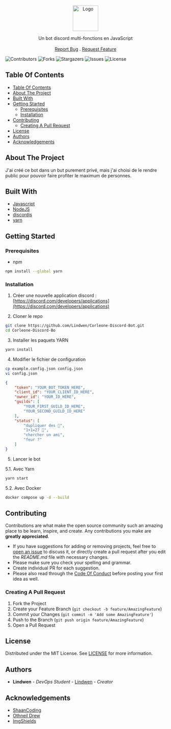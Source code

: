 <br/>
<p align="center">
  <a href="https://github.com/Lindwen/Corleone-Discord-Bot">
    <img src="https://www.vectorlogo.zone/logos/js_discord/js_discord-icon.svg" alt="Logo" width="80" height="80">
  </a>

  <p align="center">
    Un bot discord multi-fonctions en JavaScript
    <br/>
    <br/>
    <a href="https://github.com/Lindwen/Corleone-Discord-Bot/issues">Report Bug</a>
    .
    <a href="https://github.com/Lindwen/Corleone-Discord-Bot/issues">Request Feature</a>
  </p>
</p>

![Contributors](https://img.shields.io/github/contributors/Lindwen/Corleone-Discord-Bot?color=dark-green) ![Forks](https://img.shields.io/github/forks/Lindwen/Corleone-Discord-Bot?style=social) ![Stargazers](https://img.shields.io/github/stars/Lindwen/Corleone-Discord-Bot?style=social) ![Issues](https://img.shields.io/github/issues/Lindwen/Corleone-Discord-Bot) ![License](https://img.shields.io/github/license/Lindwen/Corleone-Discord-Bot) 

## Table Of Contents

- [Table Of Contents](#table-of-contents)
- [About The Project](#about-the-project)
- [Built With](#built-with)
- [Getting Started](#getting-started)
  - [Prerequisites](#prerequisites)
  - [Installation](#installation)
- [Contributing](#contributing)
  - [Creating A Pull Request](#creating-a-pull-request)
- [License](#license)
- [Authors](#authors)
- [Acknowledgements](#acknowledgements)

## About The Project

J'ai créé ce bot dans un but purement privé, mais j'ai choisi de le rendre public pour pouvoir faire profiter le maximum de personnes.

## Built With



* [Javascript](https://developer.mozilla.org/fr/docs/Web/JavaScript)
* [NodeJS](https://nodejs.org/en)
* [discordjs](https://discord.js.org/)
* [yarn](https://yarnpkg.com/)

## Getting Started


### Prerequisites

* npm

```sh
npm install --global yarn
```

### Installation

1. Créer une nouvelle application discord : [https://discord.com/developers/applications](https://discord.com/developers/applications)

2. Cloner le repo

```sh
git clone https://github.com/Lindwen/Corleone-Discord-Bot.git
cd Corleone-Discord-Bo
```

3. Installer les paquets YARN

```sh
yarn install
```

4. Modifier le fichier de configuration

```sh
cp example.config.json config.json
vi config.json
```

```json
{
    "token": "YOUR_BOT_TOKEN_HERE",
    "client_id": "YOUR_CLIENT_ID_HERE",
    "owner_id": "YOUR_ID_HERE",
    "guilds": [
        "YOUR_FIRST_GUILD_ID_HERE",
        "YOUR_SECOND_GUILD_ID_HERE"
    ],
    "status": [
        "dupliquer des 💎",
        "1+1=27 🧠",
        "chercher un ami",
        "feur ?"
    ]
}
```

5. Lancer le bot

5.1. Avec Yarn
```sh
yarn start
```

5.2. Avec Docker
```sh
docker compose up -d --build
```

## Contributing

Contributions are what make the open source community such an amazing place to be learn, inspire, and create. Any contributions you make are **greatly appreciated**.
* If you have suggestions for adding or removing projects, feel free to [open an issue](https://github.com/Lindwen/Corleone-Discord-Bot/issues/new) to discuss it, or directly create a pull request after you edit the *README.md* file with necessary changes.
* Please make sure you check your spelling and grammar.
* Create individual PR for each suggestion.
* Please also read through the [Code Of Conduct](https://github.com/Lindwen/Corleone-Discord-Bot/blob/main/CODE_OF_CONDUCT.md) before posting your first idea as well.

### Creating A Pull Request

1. Fork the Project
2. Create your Feature Branch (`git checkout -b feature/AmazingFeature`)
3. Commit your Changes (`git commit -m 'Add some AmazingFeature'`)
4. Push to the Branch (`git push origin feature/AmazingFeature`)
5. Open a Pull Request

## License

Distributed under the MIT License. See [LICENSE](https://github.com/Lindwen/Corleone-Discord-Bot/blob/main/LICENSE.md) for more information.

## Authors

* **Lindwen** - *DevOps Student* - [Lindwen](https://github.com/Lindwen) - *Creator*

## Acknowledgements

* [ShaanCoding](https://github.com/ShaanCoding/)
* [Othneil Drew](https://github.com/othneildrew/Best-README-Template)
* [ImgShields](https://shields.io/)
